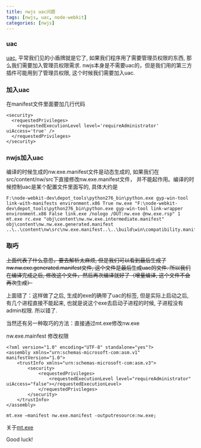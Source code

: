 ```yaml
---
title: nwjs uac问题
tags: [nwjs, uac, node-webkit]
categories: [nwjs]
---
```

### uac
[uac](http://baike.baidu.com/view/750250.htm), 平常我们见的小盾牌就是它了, 如果我们程序用了需要管理员权限的东西, 那么我们需要加入管理员权限需求. nwjs本身是不需要uac的，但是我们用的第三方插件可能用到了管理员权限, 这个时候我们需要加入uac.
<!--more-->

### 加入uac
在manifest文件里面要加几行代码
```
<security>
  <requestedPrivileges>
    <requestedExecutionLevel level='requireAdministrator' uiAccess='true' />
  </requestedPrivileges>
</security>
```

### nwjs加入uac
编译的时候生成的nw.exe.manifest文件是动态生成的, 如果我们在src/content/nw/src下直接修改nw.exe.manifest文件， 并不能起作用。编译的时候控制uac是某个配置文件里面写的, 具体大约是
```
F:\node-webkit-dev\depot_tools\python276_bin\python.exe gyp-win-tool link-with-manifests environment.x86 True nw.exe "F:\node-webkit-dev\depot_tools\python276_bin\python.exe gyp-win-tool link-wrapper environment.x86 False link.exe /nologo /OUT:nw.exe @nw.exe.rsp" 1 mt.exe rc.exe "obj\content\nw.nw.exe.intermediate.manifest" obj\content\nw.nw.exe.generated.manifest ..\..\content\nw\src\nw.exe.manifest..\..\build\win\compatibility.manifest                       
```

### ~~取巧~~
~~上面代表了什么意思，要去解析太麻烦, 但是我们可以看到最后生成了nw.nw.exe.generated.manifest文件, 这个文件是最后生成uac的文件. 所以我们在编译完成之后, 修改这个文件，然后再次编译就好了（增量编译, 这个文件不会再次生成）~~

上面错了：这样做了之后, 生成的exe的确带了uac的标签, 但是实际上启动之后, 有几个进程直接不能起来, 也就是说这个exe去启动子进程的时候, 子进程没有admin权限. 所以错了.

当然还有另一种取巧的方法：直接通过mt.exe修改nw.exe

nw.exe.mainfest 修改权限
```
<?xml version="1.0" encoding="UTF-8" standalone="yes"?>
<assembly xmlns="urn:schemas-microsoft-com:asm.v1" manifestVersion="1.0">
	<trustInfo xmlns="urn:schemas-microsoft-com:asm.v3">
		<security>
			<requestedPrivileges>
				<requestedExecutionLevel level="requireAdministrator" uiAccess="false"></requestedExecutionLevel>
			</requestedPrivileges>
		</security>
	</trustInfo>
</assembly>
```
```
mt.exe –manifest nw.exe.manifest -outputresource:nw.exe;
```


关于[mt.exe](http://msdn.microsoft.com/en-us/library/bb384691.aspx)








Good luck!
